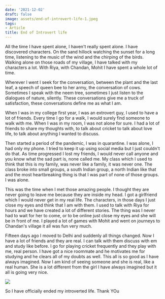 ```yaml
---
date: '2021-12-02'
draft: false
image: assets/end-of-introvert-life-1.jpeg
tags:
- Article
title: End of Introvert life
---
```

All the time I have spent alone, I haven't really spent alone. I have discovered characters. On the sand hillock watching the sunset for a long time, listening to the music of the wind and the chirping of the birds. Walking alone on those roads of my village, I have talked with my characters a lot. With Riya, with Chandan, Mohit I have spent a whole lot of time. 

Wherever I went I seek for the conversation, between the plant and the last leaf, a speech of queen bee to her army, the conversation of cows. Sometimes I speak with the neem tree, sometimes I just listen to the dialogues of nature, silently. These conversations give me a truck of satisfaction, these conversations define me as what I am. 

When I was in my college first year, I was an extrovert guy, I used to have a lot of friends. Every time I go for a walk, I would surely find someone to walk with me. When I was in my room, I was not alone for sure. I had a lot of friends to share my thoughts with, to talk about cricket to talk about love life, to talk about anything I wanted to discuss. 

Then started a period of the pandemic, I was in quarantine. I was alone, I had only my phone. I tried to keep it up using social media but I just couldn't do that. As time progressed I lost my friends, I would never call anyone and you know what the sad part is, none called me. My class which I used to think that this is my family, was never like a family, it was never one. The class broke into small groups, a south Indian group, a north Indian like that and the most heartbreaking thing is that I was part of none of those groups. I was alone.

This was the time when I met those amazing people. I thought they are never going to leave me because they are inside my head. I got a girlfriend which I would never get in my real life. The characters, in those days I just close my eyes and think that I am with them. I used to talk with Riya for hours and we have created a lot of different stories. The thing was I never had to wait for her to come, or to be online just close my eyes and she will be in front of me. I played a lot of games with Mohit and went on journeys to Chandan's village it all was fun very much. 

Fifteen days ago I moved to Delhi and suddenly all things changed. Now I have a lot of friends and they are real. I can talk with them discuss with em and study like before. I go for playing cricket frequently and they play with me, real person. I have got a nice roommate and he motivates me for studying and he clears all of my doubts as well. This all is so good as I have always imagined. Now I am kind of seeing someone and she is real, like a real human. She is a lot different from the girl I have always imagined but it all is going very nice. 

[![](https://blogger.googleusercontent.com/img/a/AVvXsEjm8C0PjTyuGN5rtPy77eMPASWcr1IyDcaWyp_R-iV7PTvCTmIYT8mI23ctCgr4qdfEenoUSpd3ck6ZaGDLGnbUGmD9qF_v-G0lqB_J2HagIv4UaEmyYxyLild6YDfqaU_-V9kAym0dEHDWKmsIVnWFKrSsMDDINZTfhiKNlWF9kYDl0dLM6GWjOcGo4A=s320)](https://blogger.googleusercontent.com/img/a/AVvXsEjm8C0PjTyuGN5rtPy77eMPASWcr1IyDcaWyp_R-iV7PTvCTmIYT8mI23ctCgr4qdfEenoUSpd3ck6ZaGDLGnbUGmD9qF_v-G0lqB_J2HagIv4UaEmyYxyLild6YDfqaU_-V9kAym0dEHDWKmsIVnWFKrSsMDDINZTfhiKNlWF9kYDl0dLM6GWjOcGo4A=s1136)

So I have officially ended my introverted life. Thank YOu